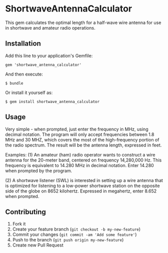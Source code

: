 # ShortwaveAntennaCalculator

This gem calculates the optimal length for a half-wave wire antenna for use in shortwave and
amateur radio operations.

## Installation

Add this line to your application's Gemfile:

    gem 'shortwave_antenna_calculator'

And then execute:

    $ bundle

Or install it yourself as:

    $ gem install shortwave_antenna_calculator

## Usage

Very simple - when prompted, just enter the frequency in MHz, using decimal notation. The program will
only accept frequencies between 1.8 MHz and 30 MHZ, which covers the most of the high-frequency portion
of the radio spectrum.  The result will be the antenna length, expressed in feet.

Examples:
(1) An amateur (ham) radio operator wants to construct a wire antenna for the 20-meter band, centered on
frequency 14,280,000 Hz. This frequency is equivalent to 14.280 MHz in decimal notation. Enter 14.280 when
prompted by the program.

(2) A shortwave listener (SWL) is interested in setting up a wire antenna that is optimized for listening
to a low-power shortwave station on the opposite side of the globe on 8652 kilohertz. Expressed in megahertz,
enter 8.652 when prompted.

## Contributing

1. Fork it
2. Create your feature branch (`git checkout -b my-new-feature`)
3. Commit your changes (`git commit -am 'Add some feature'`)
4. Push to the branch (`git push origin my-new-feature`)
5. Create new Pull Request
